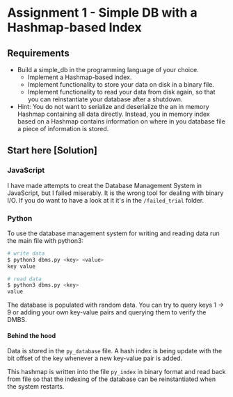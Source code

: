 # Assignment 1 - Simple DB with a Hashmap-based Index

## Requirements

- Build a simple_db in the programming language of your choice.
  - Implement a Hashmap-based index.
  - Implement functionality to store your data on disk in a binary file.
  - Implement functionality to read your data from disk again, so that you can reinstantiate your database after a shutdown.
- Hint: You do not want to serialize and deserialize the an in memory Hashmap containing all data directly. Instead, you in memory index based on a Hashmap contains information on where in you database file a piece of information is stored.

## Start here [Solution]

### JavaScript

I have made attempts to creat the Database Management System in JavaScript, but I failed miserably. It is the wrong tool for dealing with binary I/O. If you do want to have a look at it it's in the `/failed_trial` folder.

### Python

To use the database management system for writing and reading data run the main file with python3:

```sh
# write data
$ python3 dbms.py <key> <value>
key value

# read data
$ python3 dbms.py <key>
value
```

The database is populated with random data. You can try to query keys 1 -> 9 or adding your own key-value pairs and querying them to verify the DMBS.

#### Behind the hood

Data is stored in the `py_database` file. A hash index is being update with the bit offset of the key whenever a new key-value pair is added.

This hashmap is written into the file `py_index` in binary format and read back from file so that the indexing of the database can be reinstantiated when the system restarts.
